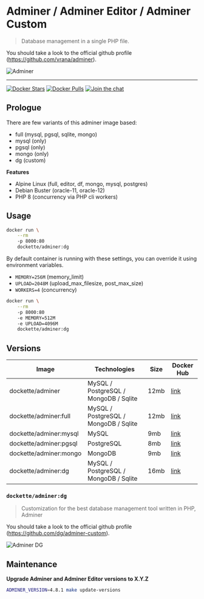 # Adminer / Adminer Editor / Adminer Custom

> Database management in a single PHP file.

You should take a look to the official github profile (https://github.com/vrana/adminer).

![Adminer](https://rawgit.com/dockette/adminer/master/.docs/assets/adminer.png)

------

[![Docker Stars](https://img.shields.io/docker/stars/dockette/adminer.svg?style=flat)](https://hub.docker.com/r/dockette/adminer/)
[![Docker Pulls](https://img.shields.io/docker/pulls/dockette/adminer.svg?style=flat)](https://hub.docker.com/r/dockette/adminer/)
[![Join the chat](https://img.shields.io/gitter/room/dockette/dockette.svg?style=flat-square)](https://gitter.im/dockette/dockette?utm_source=badge&utm_medium=badge&utm_campaign=pr-badge&utm_content=badge)

## Prologue

There are few variants of this adminer image based:

- full (mysql, pgsql, sqlite, mongo)
- mysql (only)
- pgsql (only)
- mongo (only)
- dg (custom)

**Features**

- Alpine Linux (full, editor, df, mongo, mysql, postgres)
- Debian Buster (oracle-11, oracle-12)
- PHP 8 (concurrency via PHP cli workers)

## Usage

```sh
docker run \
    --rm
    -p 8000:80
    dockette/adminer:dg
```

By default container is running with these settings, you can override it using environment variables.

- `MEMORY=256M` (memory_limit)
- `UPLOAD=2048M` (upload_max_filesize, post_max_size)
- `WORKERS=4` (concurrency)

```sh
docker run \
    --rm
    -p 8000:80
    -e MEMORY=512M
    -e UPLOAD=4096M
    dockette/adminer:dg
```

## Versions

| Image                        | Technologies                          | Size | Docker Hub                                              |
|------------------------------|---------------------------------------|------|---------------------------------------------------------|
| dockette/adminer             | MySQL / PostgreSQL / MongoDB / Sqlite | 12mb | [link](https://hub.docker.com/r/dockette/adminer/tags/) |
| dockette/adminer:full        | MySQL / PostgreSQL / MongoDB / Sqlite | 12mb | [link](https://hub.docker.com/r/dockette/adminer/tags/) |
| dockette/adminer:mysql       | MySQL                                 | 9mb  | [link](https://hub.docker.com/r/dockette/adminer/tags/) |
| dockette/adminer:pgsql       | PostgreSQL                            | 8mb  | [link](https://hub.docker.com/r/dockette/adminer/tags/) |
| dockette/adminer:mongo       | MongoDB                               | 9mb  | [link](https://hub.docker.com/r/dockette/adminer/tags/) |
| dockette/adminer:dg          | MySQL / PostgreSQL / MongoDB / Sqlite | 16mb | [link](https://hub.docker.com/r/dockette/adminer/tags/) |

### `dockette/adminer:dg`

> Customization for the best database management tool written in PHP, Adminer

You should take a look to the official github profile (https://github.com/dg/adminer-custom).

![Adminer DG](https://rawgit.com/dockette/adminer/master/.docs/assets/adminer-dg.png)

## Maintenance

**Upgrade Adminer and Adminer Editor versions to X.Y.Z**

```bash
ADMINER_VERSION=4.8.1 make update-versions
```
